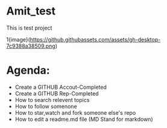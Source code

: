 # Amit_test
This is test project


1{image}(https://github.githubassets.com/assets/gh-desktop-7c9388a38509.png)


# Agenda:
- Create a GITHUB Accout-Completed
- Create a GITHUB Rep-Completed
- How to search relevent topics
- How to follow somenone
- How to star,watch and fork someone else's repo
- How to edit a readme.md file (MD Stand for markdown)





